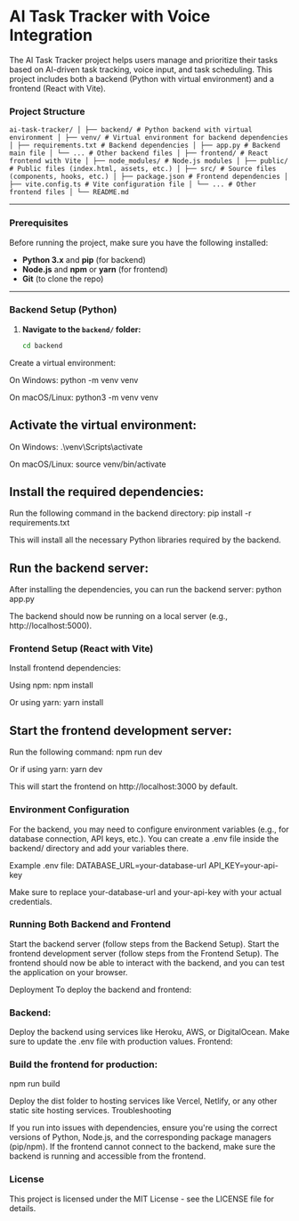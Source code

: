 # AI Task Tracker with Voice Integration

The AI Task Tracker project helps users manage and prioritize their tasks based on AI-driven task tracking, voice input, and task scheduling. This project includes both a backend (Python with virtual environment) and a frontend (React with Vite).

### Project Structure
```ai-task-tracker/ │ ├── backend/ # Python backend with virtual environment │ ├── venv/ # Virtual environment for backend dependencies │ ├── requirements.txt # Backend dependencies │ ├── app.py # Backend main file │ └── ... # Other backend files │ ├── frontend/ # React frontend with Vite │ ├── node_modules/ # Node.js modules │ ├── public/ # Public files (index.html, assets, etc.) │ ├── src/ # Source files (components, hooks, etc.) │ ├── package.json # Frontend dependencies │ ├── vite.config.ts # Vite configuration file │ └── ... # Other frontend files │ └── README.md```


---

### Prerequisites

Before running the project, make sure you have the following installed:

- **Python 3.x** and **pip** (for backend)
- **Node.js** and **npm** or **yarn** (for frontend)
- **Git** (to clone the repo)

---

### Backend Setup (Python)

1. **Navigate to the `backend/` folder:**
   ```bash
   cd backend
Create a virtual environment:

On Windows:
python -m venv venv

On macOS/Linux:
python3 -m venv venv

## Activate the virtual environment:

On Windows:
.\venv\Scripts\activate

On macOS/Linux:
source venv/bin/activate

## Install the required dependencies:

Run the following command in the backend directory:
pip install -r requirements.txt

This will install all the necessary Python libraries required by the backend.

## Run the backend server:
After installing the dependencies, you can run the backend server:
python app.py

The backend should now be running on a local server (e.g., http://localhost:5000).

### Frontend Setup (React with Vite)

Install frontend dependencies:

Using npm:
npm install

Or using yarn:
yarn install

## Start the frontend development server:

Run the following command:
npm run dev

Or if using yarn:
yarn dev

This will start the frontend on http://localhost:3000 by default.

### Environment Configuration
For the backend, you may need to configure environment variables (e.g., for database connection, API keys, etc.). You can create a .env file inside the backend/ directory and add your variables there.

Example .env file:
DATABASE_URL=your-database-url
API_KEY=your-api-key

Make sure to replace your-database-url and your-api-key with your actual credentials.

### Running Both Backend and Frontend
Start the backend server (follow steps from the Backend Setup).
Start the frontend development server (follow steps from the Frontend Setup).
The frontend should now be able to interact with the backend, and you can test the application on your browser.

Deployment
To deploy the backend and frontend:

### Backend:

Deploy the backend using services like Heroku, AWS, or DigitalOcean.
Make sure to update the .env file with production values.
Frontend:

### Build the frontend for production:

npm run build

Deploy the dist folder to hosting services like Vercel, Netlify, or any other static site hosting services.
Troubleshooting

If you run into issues with dependencies, ensure you're using the correct versions of Python, Node.js, and the corresponding package managers (pip/npm).
If the frontend cannot connect to the backend, make sure the backend is running and accessible from the frontend.

### License
This project is licensed under the MIT License - see the LICENSE file for details.


